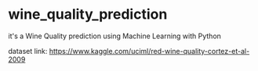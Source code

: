 # wine_quality_prediction
it's a Wine Quality prediction using Machine Learning with Python

dataset link: https://www.kaggle.com/uciml/red-wine-quality-cortez-et-al-2009
